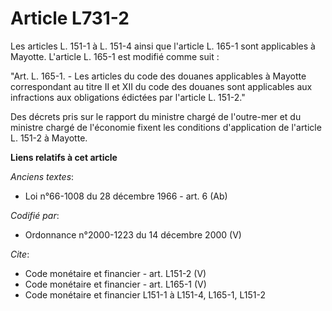 # Article L731-2

Les articles L. 151-1 à L. 151-4 ainsi que l'article L. 165-1 sont applicables à Mayotte. L'article L. 165-1 est modifié
comme suit :

"Art. L. 165-1. - Les articles du code des douanes applicables à Mayotte correspondant au titre II et XII du code des douanes
sont applicables aux infractions aux obligations édictées par l'article L. 151-2."

Des décrets pris sur le rapport du ministre chargé de l'outre-mer et du ministre chargé de l'économie fixent les conditions
d'application de l'article L. 151-2 à Mayotte.

**Liens relatifs à cet article**

_Anciens textes_:

  - Loi n°66-1008 du 28 décembre 1966 - art. 6 (Ab)

_Codifié par_:

  - Ordonnance n°2000-1223 du 14 décembre 2000 (V)

_Cite_:

  - Code monétaire et financier - art. L151-2 (V)
  - Code monétaire et financier - art. L165-1 (V)
  - Code monétaire et financier L151-1 à L151-4, L165-1, L151-2
